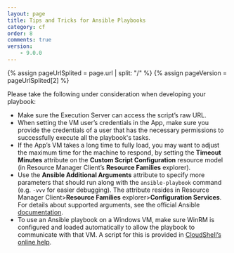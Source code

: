 ```yaml
---
layout: page
title: Tips and Tricks for Ansible Playbooks
category: cf
order: 8
comments: true
version:
    - 9.0.0
---
```


{% assign pageUrlSplited = page.url | split: "/" %}
{% assign pageVersion = pageUrlSplited[2] %}

Please take the following under consideration when developing your playbook:

* Make sure the Execution Server can access the script’s raw URL.
* When setting the VM user’s credentials in the App, make sure you provide the credentials of a user that has the necessary permissions to successfully execute all the playbook's tasks.
* If the App’s VM takes a long time to fully load, you may want to adjust the maximum time for the machine to respond, by setting the **Timeout Minutes** attribute on the **Custom Script Configuration** resource model (in Resource Manager Client’s **Resource Families** explorer).
* Use the **Ansible Additional Arguments** attribute to specify more parameters that should run along with the `ansible-playbook` command (e.g. `-vvv` for easier debugging). The attribute resides in Resource Manager Client>**Resource Families** explorer>**Configuration Services**. For details about supported arguments, see the official Ansible <a href="https://docs.ansible.com/ansible/2.4/ansible-playbook.html" target="_blank">documentation</a>.
* To use an Ansible playbook on a Windows VM, make sure WinRM is configured and loaded automatically to allow the playbook to communicate with that VM. A script for this is provided in <a href="http://help.quali.com/Online%20Help/8.3/CloudShell/Content/Admn/Cnfg-WinRM-for-Ansible.htm" target="_blank">CloudShell’s online help</a>.